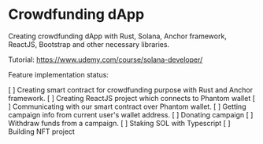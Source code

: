 # Crowdfunding dApp

Creating crowdfunding dApp with Rust, Solana, Anchor framework, ReactJS, Bootstrap
and other necessary libraries.

Tutorial: https://www.udemy.com/course/solana-developer/

Feature implementation status:

[ ] Creating smart contract for crowdfunding purpose with Rust and Anchor framework.
[ ] Creating ReactJS project which connects to Phantom wallet
[ ] Communicating with our smart contract over Phantom wallet.
[ ] Getting campaign info from current user's wallet address.
[ ] Donating campaign
[ ] Withdraw funds from a campaign.
[ ] Staking SOL with Typescript
[ ] Building NFT project
